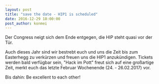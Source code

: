 ```yaml
---
layout: post
title: "save the date - HIP1 is scheduled"
date: 2016-12-29 18:00:00
post_author: konmei
---
```


Der Congress neigt sich dem Ende entgegen, die HIP steht quasi vor der Tür. 

Auch dieses Jahr sind wir bestrebt euch und uns die Zeit bis zum Easterhegg zu verkürzen und freuen uns die HIP1 anzukündigen.
Tickets werden bald verfügbar sein, "Hack im Pott" freut sich auf eine großartige Zeit, merkt euch das letzte Februar Wochenende (24. - 26.02.2017) vor.

Bis dahin: Be excellent to each other!
